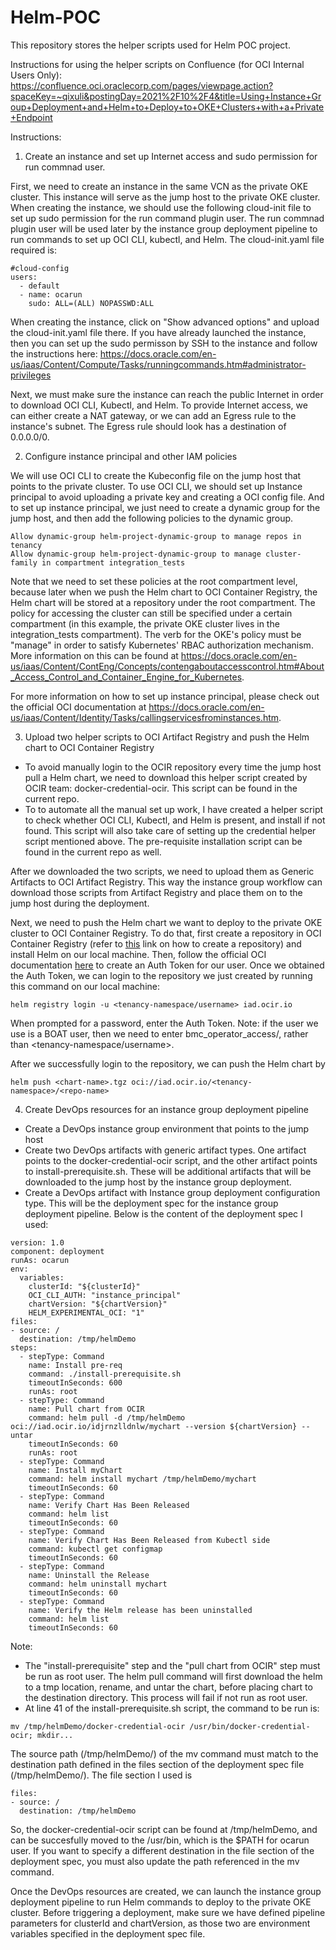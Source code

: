 # Helm-POC
This repository stores the helper scripts used for Helm POC project.

Instructions for using the helper scripts on Confluence (for OCI Internal Users Only): https://confluence.oci.oraclecorp.com/pages/viewpage.action?spaceKey=~qixuli&postingDay=2021%2F10%2F4&title=Using+Instance+Group+Deployment+and+Helm+to+Deploy+to+OKE+Clusters+with+a+Private+Endpoint

Instructions:
1. Create an instance and set up Internet access and sudo permission for run commnad user.

First, we need to create an instance in the same VCN as the private OKE cluster. This instance will serve as the jump host to the private OKE cluster. When creating the instance, we should use the following cloud-init file to set up sudo permission for the run command plugin user. The run commnad plugin user will be used later by the instance group deployment pipeline to run commands to set up OCI CLI, kubectl, and Helm. The cloud-init.yaml file required is:
```
#cloud-config
users:
  - default
  - name: ocarun
    sudo: ALL=(ALL) NOPASSWD:ALL
```
When creating the instance, click on "Show advanced options" and upload the cloud-init.yaml file there.
If you have already launched the instance, then you can set up the sudo permisson by SSH to the instance and follow the instructions here: https://docs.oracle.com/en-us/iaas/Content/Compute/Tasks/runningcommands.htm#administrator-privileges

Next, we must make sure the instance can reach the public Internet in order to download OCI CLI, Kubectl, and Helm. To provide Internet access, we can either create a NAT gateway, or we can add an Egress rule to the instance's subnet. The Egress rule should look has a destination of 0.0.0.0/0.

2. Configure instance principal and other IAM policies

We will use OCI CLI to create the Kubeconfig file on the jump host that points to the private cluster. To use OCI CLI, we should set up Instance principal to avoid uploading a private key and creating a OCI config file. And to set up instance principal, we just need to create a dynamic group for the jump host, and then add the following policies to the dynamic group.
```
Allow dynamic-group helm-project-dynamic-group to manage repos in tenancy
Allow dynamic-group helm-project-dynamic-group to manage cluster-family in compartment integration_tests
```
Note that we need to set these policies at the root compartment level, because later when we push the Helm chart to OCI Container Registry, the Helm chart will be stored at a repository under the root compartment. The policy for accessing the cluster can still be specified under a certain compartment (in this example, the private OKE cluster lives in the integration_tests compartment). The verb for the OKE's policy must be "manage" in order to satisfy Kubernetes' RBAC authorization mechanism. More information on this can be found at https://docs.oracle.com/en-us/iaas/Content/ContEng/Concepts/contengaboutaccesscontrol.htm#About_Access_Control_and_Container_Engine_for_Kubernetes.

For more information on how to set up instance principal, please check out the official OCI documentation at https://docs.oracle.com/en-us/iaas/Content/Identity/Tasks/callingservicesfrominstances.htm.

3. Upload two helper scripts to OCI Artifact Registry and push the Helm chart to OCI Container Registry
- To avoid manually login to the OCIR repository every time the jump host pull a Helm chart, we need to download this helper script created by OCIR team: docker-credential-ocir. This script can be found in the current repo.
- To to automate all the manual set up work, I have created a helper script to check whether OCI CLI, Kubectl, and Helm is present, and install if not found. This script will also take care of setting up the credential helper script mentioned above. The pre-requisite installation script can be found in the current repo as well.

After we downloaded the two scripts, we need to upload them as Generic Artifacts to OCI Artifact Registry. This way the instance group workflow can download those scripts from Artifact Registry and place them on to the jump host during the deployment.

Next, we need to push the Helm chart we want to deploy to the private OKE cluster to OCI Container Registry. To do that, first create a repository in OCI Container Registry (refer to [this](https://docs.oracle.com/en-us/iaas/Content/Registry/Tasks/registrycreatingarepository.htm) link on how to create a repository) and install Helm on our local machine. Then, follow the official OCI documentation [here](https://docs.oracle.com/en-us/iaas/Content/Registry/Tasks/registrypushingimagesusingthedockercli.htm) to create an Auth Token for our user. Once we obtained the Auth Token, we can login to the repository we just created by running this command on our local machine:
```
helm registry login -u <tenancy-namespace/username> iad.ocir.io
```
When prompted for a password, enter the Auth Token. Note: if the user we use is a BOAT user, then we need to enter bmc_operator_access/<username>, rather than <tenancy-namespace/username>.

After we successfully login to the repository, we can push the Helm chart by
```
helm push <chart-name>.tgz oci://iad.ocir.io/<tenancy-namespace>/<repo-name>
```  
4. Create DevOps resources for an instance group deployment pipeline

- Create a DevOps instance group environment that points to the jump host
- Create two DevOps artifacts with generic artifact types. One artifact points to the docker-credential-ocir script, and the other artifact points to install-prerequisite.sh. These will be additional artifacts that will be downloaded to the jump host by the instance group deployment.
- Create a DevOps artifact with Instance group deployment configuration type. This will be the deployment spec for the instance group deployment pipeline. Below is the content of the deployment spec I used:
```
version: 1.0
component: deployment
runAs: ocarun
env:
  variables:
    clusterId: "${clusterId}"
    OCI_CLI_AUTH: "instance_principal"
    chartVersion: "${chartVersion}"
    HELM_EXPERIMENTAL_OCI: "1"
files:
- source: /
  destination: /tmp/helmDemo
steps:
  - stepType: Command
    name: Install pre-req
    command: ./install-prerequisite.sh
    timeoutInSeconds: 600
    runAs: root
  - stepType: Command
    name: Pull chart from OCIR
    command: helm pull -d /tmp/helmDemo oci://iad.ocir.io/idjrnzlldnlw/mychart --version ${chartVersion} --untar
    timeoutInSeconds: 60
    runAs: root
  - stepType: Command
    name: Install myChart
    command: helm install mychart /tmp/helmDemo/mychart
    timeoutInSeconds: 60
  - stepType: Command
    name: Verify Chart Has Been Released
    command: helm list
    timeoutInSeconds: 60
  - stepType: Command
    name: Verify Chart Has Been Released from Kubectl side
    command: kubectl get configmap
    timeoutInSeconds: 60
  - stepType: Command
    name: Uninstall the Release
    command: helm uninstall mychart
    timeoutInSeconds: 60
  - stepType: Command
    name: Verify the Helm release has been uninstalled
    command: helm list
    timeoutInSeconds: 60
```
Note:

- The "install-prerequisite" step and the "pull chart from OCIR" step must be run as root user. The helm pull command will first download the helm to a tmp location, rename, and untar the chart, before placing chart to the destination directory. This process will fail if not run as root user.
- At line 41 of the install-prerequisite.sh script, the command to be run is:
```
mv /tmp/helmDemo/docker-credential-ocir /usr/bin/docker-credential-ocir; mkdir...
```
The source path (/tmp/helmDemo/) of the mv command must match to the destination path defined in the files section of the deployment spec file (/tmp/helmDemo/). The file section I used is
```
files:
- source: /
  destination: /tmp/helmDemo
```
So, the docker-credential-ocir script can be found at /tmp/helmDemo, and can be succesfully moved to the /usr/bin, which is the $PATH for ocarun user. If you want to specify a different destination in the file section of the deployment spec, you must also update the path referenced in the mv command.

Once the DevOps resources are created, we can launch the instance group deployment pipeline to run Helm commands to deploy to the private OKE cluster. Before triggering a deployment, make sure we have defined pipeline parameters for clusterId and chartVersion, as those two are environment variables specified in the deployment spec file.





